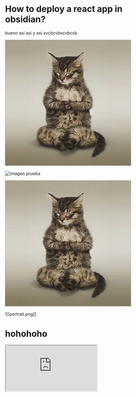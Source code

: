 # How to deploy a react app in obsidian?
bueno así así y así
xvcbcvbxcvbcvb

![imagen prueba](docs/attachment/portrait.png)

![imagen prueba](portrait.png)

![imagen prueba](attachment/portrait.png)

![[portrait.png]]

# hohohoho


<iframe src="https://www.youtube.com/embed/NnTvZWp5Q7o"></iframe>